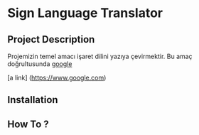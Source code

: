 <h1> Sign Language Translator </h1>

<h2>Project Description</h2>

Projemizin temel amacı işaret dilini yazıya çevirmektir. Bu amaç doğrultusunda <a href="www.google.com">google</a>

[a link] (https://www.google.com)

<h2>Installation</h2>

<h2> How To ? </h2>
